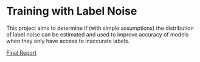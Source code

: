
# Training with Label Noise
This project aims to determine if (with simple assumptions) the distribution of label noise can be estimated and used to improve accuracy of models when they only have access to inaccurate labels.

[Final Report](/Report.pdf)
